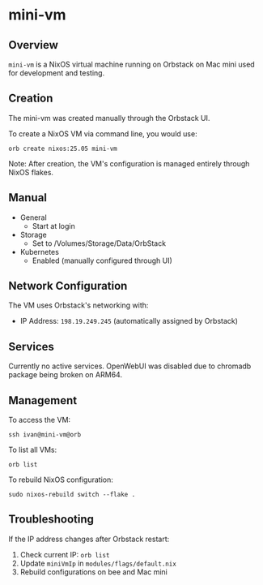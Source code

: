 # mini-vm

## Overview

`mini-vm` is a NixOS virtual machine running on Orbstack on Mac mini used for development and testing.

## Creation

The mini-vm was created manually through the Orbstack UI.

To create a NixOS VM via command line, you would use:

```console
orb create nixos:25.05 mini-vm
```

Note: After creation, the VM's configuration is managed entirely through NixOS flakes.

## Manual

- General
  - Start at login
- Storage
  - Set to /Volumes/Storage/Data/OrbStack
- Kubernetes
  - Enabled (manually configured through UI)

## Network Configuration

The VM uses Orbstack's networking with:
- IP Address: `198.19.249.245` (automatically assigned by Orbstack)

## Services

Currently no active services. OpenWebUI was disabled due to chromadb package being broken on ARM64.

## Management

To access the VM:

```console
ssh ivan@mini-vm@orb
```

To list all VMs:

```console
orb list
```

To rebuild NixOS configuration:

```console
sudo nixos-rebuild switch --flake .
```

## Troubleshooting

If the IP address changes after Orbstack restart:
1. Check current IP: `orb list`
2. Update `miniVmIp` in `modules/flags/default.nix`
3. Rebuild configurations on bee and Mac mini
